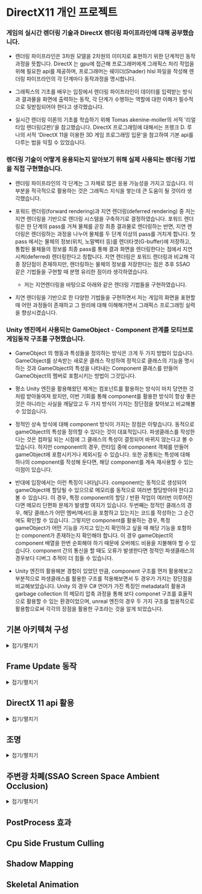 
# DirectX11 개인 프로젝트

<!-- 
- Unity 엔진 등 상용엔진을 통해 진행해왔던 기존의 프로젝트들과는 다르게 게임이 구동하는 방식을 DirectX를 활용해 직접 구현하였습니다. 
-->

### 게임의 실시간 렌더링 기술과 DirectX 렌더링 파이프라인에 대해 공부했습니다.
- 렌더링 파이프라인은 3차원 모델을 2차원의 이미지로 표현하기 위한 단계적인 동작과정을 뜻합니다. DirectX 는 gpu에 접근해 프로그래머에게 그래픽스 처리 작업을 위해 필요한 api를 제공하며, 프로그래머는 쉐이더(Shader) hlsl 파일을 작성해 렌더링 파이프라인의 각 단계마다 동작과정을 명시합니다. 

- 그래픽스의 기초를 배우는 입장에서 렌더링 파이프라인이 데이터를 입력받는 방식과 결과물을 화면에 출력하는 동작, 각 단계가 수행하는 역할에 대한 이해가 필수적으로 뒷받침되어야 한다고 생각했습니다. 

- 실시간 렌더링 이론의 기초를 학습하기 위해 Tomas akenine-moller의 서적 '리얼타임 렌더링(2판)'을 참고했습니다. DirectX 프로그래밍에 대해서는 프랭크 D. 루나의 서적 'DirectX 11을 이용한 3D 게임 프로그래밍 입문'을 참고하여 기본 api를 다루는 법을 익힐 수 있었습니다.


### 렌더링 기술이 어떻게 응용되는지 알아보기 위해 실제 사용되는 렌더링 기법을 직접 구현했습니다.
- 렌더링 파이프라인의 각 단계는 그 자체로 많은 응용 가능성을 가지고 있습니다. 이 부분을 적극적으로 활용하는 것은 그래픽스 지식을 쌓는데 큰 도움이 될 것이라 생각했습니다. 

- 포워드 렌더링(forward rendering)과 지연 렌더링(deferred rendering) 중 저는 지연 렌더링을 기반으로 렌더링 시스템을 구축하기로 결정하였습니다. 포워드 렌더링은 한 단계의 pass를 거쳐 물체를 곧장 최종 결과물로 렌더링하는 반면, 지연 렌더링은 렌더링하는 과정을 나누어 물체를 두 단계 이상의 pass를 거치게 합니다. 첫 pass 에서는 물체의 정보(위치, 노말벡터 등)를 렌더타겟(G-buffer)에 저장하고, 통합된 물체들의 정보를 최종 pass를 통해 결과 화면을 렌더링한다는 점에서 지연시켜(deferred) 렌더링한다고 칭합니다. 지연 렌더링은 포워드 렌더링과 비교해 각종 장단점이 존재하지만, 렌더링하는 물체의 정보를 저장한다는 점은 추후 SSAO 같은 기법들을 구현할 때 분명 유리한 점이라 생각하였습니다. 
  - 저는 지연렌더링을 바탕으로 아래와 같은 렌더링 기법들을 구현하였습니다.
  
- 지연 렌더링을 기반으로 한 다양한 기법들을 구현하면서 저는 게임의 화면을 표현할 때 어떤 과정들이 존재하고 그 원리에 대해 이해해가면서 그래픽스 프로그래밍 실력을 향상시켰습니다.

### Unity 엔진에서 사용되는 GameObject - Component 관계를 모티브로 게임동작 구조를 구현했습니다.
- GameObject 의 행동과 특성들을 정의하는 방식은 크게 두 가지 방법이 있습니다. GameObject를 상속받는 새로운 클래스 작성하여 정적으로 클래스의 기능을 명시하는 것과 GameObject의 특성을 나타내는 Component 클래스를 만들어 GameObject의 멤버로 포함시키는 방법이 그것입니다.

- 평소 Unity 엔진을 활용해왔던 제게는 컴포넌트를 활용하는 방식이 마치 당연한 것처럼 받아들여져 왔지만, 이번 기회를 통해 component를 활용한 방식이 항상 좋은 것은 아니라는 사실을 깨달았고 두 가지 방식이 가지는 장단점을 찾아보고 비교해볼 수 있었습니다.

- 정적인 상속 방식에 대해 component 방식이 가지는 장점은 이렇습니다. 동적으로 gameObject의 특성을 정의할 수 있다는 것이 대표적입니다. 파생클래스를 작성한다는 것은 컴파일 되는 시점에 그 클래스의 특성이 결정되어 바뀌지 않는다고 볼 수 있습니다. 하지만 component의 경우, 런타임 중에 component 객체를 만들어 gameObject에 포함시키거나 제외시킬 수 있습니다. 또한 공통되는 특성에 대해 하나의 component를 작성해 둔다면, 해당 component를 계속 재사용할 수 있는 이점이 있습니다.

- 반대에 입장에서는 이런 특징이 나타납니다. component는 동적으로 생성되어 gameObject에 할당될 수 있으므로 메모리를 동적으로 여러번 할당받아야 한다고 볼 수 있습니다. 이 경우, 특정 component의 할당 / 반환 작업이 여러번 이루어진다면 메모리 단편화 문제가 발생할 여지가 있습니다. 두번째는 정적인 클래스의 경우, 해당 클래스가 어떤 멤버/메서드을 포함하고 있는지는 코드를 작성하는 그 순간에도 확인할 수 있습니다. 그렇지만 component를 활용하는 경우, 특정 gameObject가 어떤 기능을 가지고 있는지 확인하고 싶을 때 해당 기능을 포함하는 component가 존재하는지 확인해야 합니다. 이 경우 gameObject의 component 배열을 한번 순회해야 하기 때문에 오버헤드 비용을 지불해야 할 수 있습니다. component 간의 통신을 할 때도 오류가 발생한다면 정적인 파생클래스의 경우보다 디버그 추적이 더 힘들 수 있습니다.

- Unity 엔진의 활용해본 경험이 있었던 만큼, component 구조를 먼저 활용해보고 부분적으로 파생클래스를 활용한 구조를 적용해보면서 두 경우가 가지는 장단점을 비교해보았습니다. Unity 의 경우 C# 언어가 가진 특징인 metadata의 활용과 garbage collection 의 메모리 압축 과정을 통해 보다 componet 구조를 효율적으로 활용할 수 있는 환경이었으며, unreal 엔진의 경우 두 가지 구조를 범용적으로 활용함으로써 각각의 장점을 활용한 구조라는 것을 알게 되었습니다. 

## 기본 아키텍쳐 구성

<details>
  <summary>접기/펼치기</summary>
  
![EngineArchitecture](https://github.com/wlsvy/2020_DirectX_Project/blob/master/Image/EngineArchitecture.png)

- Engine : 프로그램은  가장 기본이 되는 클래스 입니다. 아래의 두 클래스 객체를 멤버로 가집니다.
  - GameObject 렌더링을 담당하는 Graphics 클래스 
  - GameObject 객체를 포함하는 Scene 클래스

![GameObject](https://github.com/wlsvy/2020_DirectX_Project/blob/master/Image/GameObject.png)

- GameObject : 게임 내 세계에서 생성되어 행동하는 기본 클래스입니다.
   - Component를 상속받은 클래스를 활용해서 게임 오브젝트의 특성이나 동작을 정의할 수 있도록 구현하였습니다.
   

---
**GameObject 의 행동과 특성들을 정의하는 방식**은 크게 두 가지 방법이 있습니다. 

1. GameObject를 상속받는 새로운 클래스 작성
    - 파생 클래스를 작성해 정적으로 그 특성을 결정할 수 있습니다.
    - Component 의 경우, 특정 gameObject가 해당하는 컴포넌트를 가지고 있는지 런타임에 확인해야 하는 과정이 있을 수 있습니다.
      - 반면에 정적으로 멤버와 메서드가 결정된다면 컴파일 시간에 그 정보를 알 수 있으며 디버그도 보다 편리합니다.
    
2. GameObject의 특성을 나타내는 Component 클래스를 만들어 GameObject 의 멤버로 포함
    - 컴포넌트를 활용하면 공통되는 특성에 대한 코드 재사용률을 높일 수 있습니다.
    - 동적으로 메모리를 할당해서 사용하는 경우, 이에 대한 메모리 관리가 어려워질 수 있습니다.(내부 단편화가 발생할 수 있습니다.)
    - 서로 다른 종류의 컴포넌트간 통신은 까다로우면서 디버그할 때 추적하기가 어려울 수 있습니다.
    - 특정 컴포넌트를 확인할 때, gameObject의 컴포넌트들을 순회하는 경우, 추가 비용이 발생합니다.


 * 프로젝트의 규모가 크지 않은 점, component 구조가 코드 재사용성을 높일 수 있는 점, 과거 unity 엔진을 사용해서 component 시스템에 익숙한 점을 고려해 component system를 활용하기로 결정하였습니다.

---

![Scene Diagram](https://github.com/wlsvy/2020_DirectX_Project/blob/master/Image/Scene.png)

---

* 3D 그래픽스 이론 상, 렌더링 모델의 좌표 변환(Coordinate Transform)을 연산할 때, **부모 좌표계를 기반으로 자식의 좌표를 연산**하는 것이 일반적입니다.

* gameObject 객체의 위치정보를 저장하는 transform 구조를 설계할 때, Scene 클래스 안에 root 에 해당하는 Transform 을 가지게 하고 root의 자식으로 gameObject의 transform을 붙여나가는 tree 방식으로 구성하였습니다.

---


#### Reference
- [wiki Entity Component System](https://en.wikipedia.org/wiki/Entity_component_system)
- [Game Programming Pattern](http://gameprogrammingpatterns.com/component.html)


</details>

## Frame Update 동작


<details>
  <summary>접기/펼치기</summary>

![UpdatePrev](https://github.com/wlsvy/2020_DirectX_Project/blob/master/Image/UpdatePrev.png)

* 초기 Engine의 업데이트 방식을 구상할 때, gameObject가 포함하는 Component들을 순환하는 방식으로는 위의 다이어그램처럼 Engine의 Update() 호출이 전파되면서 모든 Component를 Update시키는 방식을 활용했습니다. 위 방식은 몇 가지 문제점이 있었습니다.
  - 모든 Component 가 프레임마다 Update 되어야 할 필요는 없습니다. 더 나아가 Component 파생 타입에 따라 다른 특징을 가지기 때문에 활용방식에도 차이가 있어야 했습니다. 
  - Component의 Update 순서가 GameObject 의 Update 순서에 의존합니다. 오브젝트 렌더링, 애니메이션 연산, 그 외 특정 컴포넌트 Update 등 다양한 기능이 체계없이 동작할 때 의도치 않은 결과를 발생시킬 수 있었습니다.


![HeapMemory](https://github.com/wlsvy/2020_DirectX_Project/blob/master/Image/HeapMemory.png)
![UpdateAfter](https://github.com/wlsvy/2020_DirectX_Project/blob/master/Image/UpdateAfter.png)

* 이전의 문제를 해결하고자 Pool 클래스에 Component들을 종류별로 할당시켰습니다.
  - 타입별로 Component가 분류되기 때문에, Engine 에서는 Component를 종류에 따라 적합한 방식으로 다룰 수 있게 되었습니다.
  - 또한 Update 순서에 있어서도 타입별로 호출 순서를 체계화 시킬 수 있었습니다.


</details>


## DirectX 11 api 활용

<details>
  <summary>접기/펼치기</summary>

처음 DirectX 11 와 렌더링 이론에 대해 공부할 때는 

- ‘DirectX 11을 이용한 3D 게임 프로그래밍 입문’ / 프랭크 D. 루나 
- 'Real Time Rendering’ /   Tomas Akenine-Moller 외
- Jpres 의 [C++ DirectX 11 Tutorial](https://www.youtube.com/watch?v=gQIG77PfLgo&list=PLcacUGyBsOIBlGyQQWzp6D1Xn6ZENx9Y2) 유튜브 튜토리얼

을 참고하였습니다.

- 렌더링 파이프라인 기본 이론
- D3D11Device/SwapChain 을 포함한 각종 DirectX 자원을 초기화/다루는 방법
- Rasterizer/Sampler/Blend/DepthStencil State 등을 통해 렌더링 파이프라인을 활용하는 방법
- Vertex/Indice/Constant Buffer의 의미와 수행하는 역할
- Texture와 FBX 모델을 임포트하는 방법
- Vertex / Pixel shader 활용 방법
- Camera 클래스를 구현해 화면상에 3D model을 띄우는 방법
- 조명(Lightint)을 이용해 모델의 밝기를 표현하는 방법

등을 배울 수 있었습니다.

</details>

## 조명

<details>
  <summary>접기/펼치기</summary>

#### [조명 연산 알고리즘Illumination models](https://en.wikipedia.org/wiki/Shading#Flat_shading) 과 조합해서 사용할 수 있는 밝기값 보간 방식

- `Flat shading` : 개별 삼각형에 대해 밝기값을 계산합니다.
  - 연산이 빠릅니다. 그러나 삼각형이 각진 부분 혹은 코너 부분에 있어서는 음양이 부드럽게 표현되지 않습니다.
  - specular light를 표현하는데 있어 좋지 못합니다. 직접적으로 반사되는 폴리곤은 면 전체가 똑같은 밝기로 빛나며 음영이 부드럽게 이어지지 않는 특징 때문에 자연스러운 연출이 되지 않습니다.
  - 또한 조명이 해당 폴리곤에 적당한 각도로 비추지 않는다면 specular lighting 요소는 아예 표현되지 않을 수도 있습니다.
- `Gouraud shading` : 삼각형의 각 정점에서 조명값을 정하고 계산된 색상을 삼각형 표면 전체로 보간합니다.
  - 정점의 조명값을 보간하는 특징 탓에 밝기가 부정확할 수 있습니다. (특히 specular lighting)
  - T 형태로 인접한 폴리곤의 경우 시각적으로 부자연스럽게 보일 수 있습니다.
  - 마하 밴드mach band 현상이 나타날 수 있습니다.
    - 두 개의 면이 만나는 경계선 부근에서 어두운 면은 더 어두워지고, 밝은 면은 더 밝게 보이는 일종의 착시 현상. 인간의 시각인식 체계 특징상 윤곽선을 추적하려는 경향에 의해 나타납니다.
- `Phong shading` : 각 정점에 저장된 법선을 이용하여 삼각형에 해당되는 각 픽셀의 법선 벡터를 보간합니다. 그 후 픽셀에 대해서 보간된 법선 벡터값을 활용해 밝기를 연산합니다.
  - 픽셀별 조명처리는 고러드gouraud 셰이딩 방식과 플랫flat 셰이딩 방식과 비교해서 연산이 복잡하고 비용이 많이 발생합니다.
  - 정반사광specular lighting을 가장 정확하게 표현할 수 있습니다.

#### 난반사Diffuse 관련
- 거친 표면의 성질 표현, 물리적 실제감 표현, 빛과 물체 표면과의 상호관계와 연관되어 있습니다.
- 광자가 난반사가 일어나는 표면에 도착하면 순간적으로 그 표면에 흡수됩니다.(주로 거친rough 표면에서 발생합니다) 광원으로부터 나온 광자의 색상과 물질의 색상에 따라서 광자가 완전히 흡수될 수도 있고, 임의의 방향으로 반사될 수도 있습니다. 난반사 성분은 시야 독립적입니다.(view - independent)

- [Lambert 법칙](https://en.wikipedia.org/wiki/Lambertian_reflectance) : 난반사만 일어날 수 있는 (완전히 거친) 표면에 반사된 빛을 계산하는 방법입니다.

#### 정반사specular 관련
- 하이라이트 생성함으로써 표면이 반짝거리도록 보이게 하고 굴곡을 보여주며 광원의 방향과 위치를 알게 해줍니다.
- 물리적 의미 : 광택 있는 표면에서 입사되는 광자가 반사 방향으로 튕겨져 나가는 원리입니다.

- [phong reflection](https://en.wikipedia.org/wiki/Phong_reflection_model) : 조명의 반사 벡터와 시야 벡터를 내적한 성분을 활용해 정반사 성분을 구합니다.
- [blinn - phong reflection](https://en.wikipedia.org/wiki/Blinn%E2%80%93Phong_reflection_model) : halfway vector(조명 방향 벡터와 시야 방향 벡터의 중간값 벡터)를 활용해 정반사 성분을 구합니다.

![](https://upload.wikimedia.org/wikipedia/commons/thumb/e/e9/Blinn_phong_comparison.png/600px-Blinn_phong_comparison.png)
- phong 방식이 정반사광을 원형으로 나타낸다면, blinn phong 방식은 보다 타원형으로 나타냅니다. 강이나 바다에 반사되는 햇빛이 완벽한 원형의 모습을 유지하기보다는 수직방향으로 좀더 늘어져 보이는 것을 떠올리시면 됩니다.
- 조명이 굉장히 멀리 있는 경우(ex : Directional Light) 이면서 정사영orthographic/isometric 카메라를 활용하고 있을 때, halfway vector는 고정된 값으로 연산할 수 있기 때문에 phong 방식 보다 blinn-phong 방식이 더 빠를 수 있습니다.

</details>

## 주변광 차폐(SSAO Screen Space Ambient Occlusion)

<details>
  <summary>접기/펼치기</summary>
- 주변광 차폐(ambient occlusion) 방식은 물체 표면의 특정한 부분이 노출되어 있다면 밝게, 둘러싸여져 있다면 그 부분은 주변광을 덜 받는 것으로 가정하고 보다 어둡게 표현하는 기법입니다.
  - 주름 혹은 방 가장자리의 모서리 부분을 예시로 생각하시면 됩니다. 
  - SSAO는 screen space내의 정보를 활용해 매우 정확하지는 않지만 보다 가벼운 연산으로 주변광 차폐값의 근사치를 구하는 방법입니다.

![](http://farm5.static.flickr.com/4026/4639752338_7a574740e9.jpg)

- 지연 렌더링 deferred rendering 환경에서는 쉽게 구현할 수 있습니다. screen space에 픽셀에는 렌더링 된 물체들의 위치/노말 벡터 정보가 저장되어 있다고 가정하겠습니다.
- `이웃한 픽셀의 위치 벡터 - 현재 연산하는 픽셀의 위치 벡터` 와 `현재 연산하는 픽셀의 노말 벡터`를 내적한 성분을 활용하면 됩니다. 내적값을 통해 두 벡터 사이의 각도를 알 수 있으며 해당값은 인접한 픽셀에 렌더링된 물체가 현재 픽셀을 얼마나 둘러싸는지(깊이 depth 차이가 얼마인지) 나타냅니다.

![](http://farm5.static.flickr.com/4054/4639143389_42b13c5ef6.jpg)
![](http://farm5.static.flickr.com/4030/4639143415_444cde1085.jpg)
- 벡터를 이용한 연산은 꽤 그럴듯한 결과를 보여줍니다. 하지만 이외에도 depth 버퍼를 활용하여 깊이값을 비교하는 방식을 떠올릴 수 있습니다.
  - 구현이 간편하고 더 빠른 연산이 가능해보이지만 문제점이 있는데 스스로를 가리는 현상self occlusion 과 모서리 주변 부분이 밝아지는 헤일로halo 현상이 나타난다는 것입니다.
  
- SSAO 방식은 빠르고 화면에 동적으로 움직이는 객체가 많을 때 효과적일 수 있습니다. 지연렌더링을 기반으로 하고 있다면 구현하기도 쉽습니다. 하지만 SSAO가 가지고 있는 단점도 역시 잘 고려해야 할 것이며 적절한 상황에 맞게 기법을 적용해야 할 것입니다.
  - 숨겨진 기하geometry 물체들, 특히 절두체 바깥의 물체들은 연산 과정에서 제외합니다.
  - 샘플링sampling(여기서는 몇 개의 인접한 픽셀과 비교하는지) 에 따라 성능 차이가 발생합니다.
  - 결과가 지저분할 수(noisy) 있습니다. 가우시안 블러와 같은 추가적인 작업이 필요할 수 있습니다.

#### Reference
- [Game Dev](https://www.gamedev.net/tutorials/programming/graphics/a-simple-and-practical-approach-to-ssao-r2753/)

</details>

## PostProcess 효과

## Cpu Side Frustum Culling

## Shadow Mapping

## Skeletal Animation

